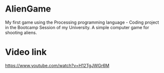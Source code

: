 # AlienGame
My first game using the Processing programming language - Coding project in the Bootcamp Session of my University.
A simple computer game for shooting aliens.

# Video link
https://www.youtube.com/watch?v=H12TgJWGr6M
